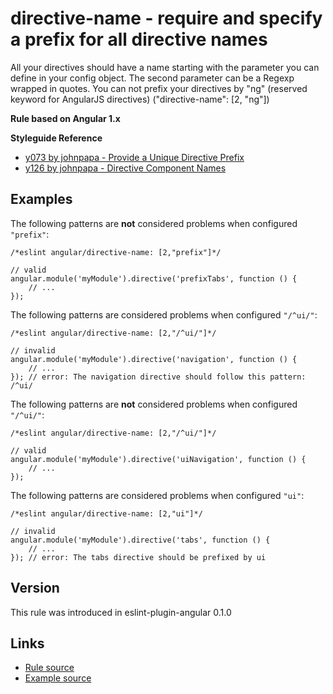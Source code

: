 <!-- WARNING: Generated documentation. Edit docs and examples in the rule and examples file ('rules/directive-name.js', 'examples/directive-name.js'). -->

# directive-name - require and specify a prefix for all directive names

All your directives should have a name starting with the parameter you can define in your config object.
The second parameter can be a Regexp wrapped in quotes.
You can not prefix your directives by "ng" (reserved keyword for AngularJS directives) ("directive-name":  [2, "ng"])

**Rule based on Angular 1.x**

**Styleguide Reference**

* [y073 by johnpapa - Provide a Unique Directive Prefix](https://github.com/johnpapa/angular-styleguide/blob/master/a1/README.md#style-y073)
* [y126 by johnpapa - Directive Component Names](https://github.com/johnpapa/angular-styleguide/blob/master/a1/README.md#style-y126)

## Examples

The following patterns are **not** considered problems when configured `"prefix"`:

    /*eslint angular/directive-name: [2,"prefix"]*/

    // valid
    angular.module('myModule').directive('prefixTabs', function () {
        // ...
    });

The following patterns are considered problems when configured `"/^ui/"`:

    /*eslint angular/directive-name: [2,"/^ui/"]*/

    // invalid
    angular.module('myModule').directive('navigation', function () {
        // ...
    }); // error: The navigation directive should follow this pattern: /^ui/

The following patterns are **not** considered problems when configured `"/^ui/"`:

    /*eslint angular/directive-name: [2,"/^ui/"]*/

    // valid
    angular.module('myModule').directive('uiNavigation', function () {
        // ...
    });

The following patterns are considered problems when configured `"ui"`:

    /*eslint angular/directive-name: [2,"ui"]*/

    // invalid
    angular.module('myModule').directive('tabs', function () {
        // ...
    }); // error: The tabs directive should be prefixed by ui

## Version

This rule was introduced in eslint-plugin-angular 0.1.0

## Links

* [Rule source](/rules/directive-name.js)
* [Example source](/examples/directive-name.js)
